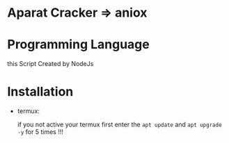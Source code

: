 # Aparat Cracker => aniox 

# Programming Language
this Script Created by NodeJs 

# Installation 

+ termux:

  if you not active your termux first enter the `apt update` and `apt upgrade -y` for 5 times !!!
  
